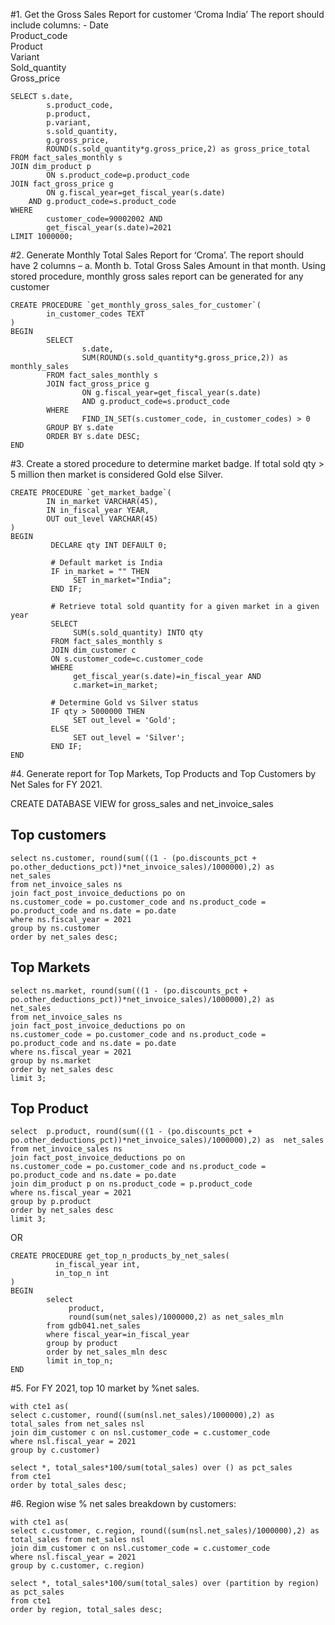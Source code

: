 #1.	Get the Gross Sales Report for customer ‘Croma India’ The report should include columns: - 
Date  
Product_code  
Product  
Variant  
Sold_quantity  
Gross_price  


	SELECT s.date, 
            s.product_code, 
            p.product, 
            p.variant, 
            s.sold_quantity, 
            g.gross_price,
            ROUND(s.sold_quantity*g.gross_price,2) as gross_price_total
	FROM fact_sales_monthly s
	JOIN dim_product p
            ON s.product_code=p.product_code
	JOIN fact_gross_price g
            ON g.fiscal_year=get_fiscal_year(s.date)
    	AND g.product_code=s.product_code
	WHERE 
    	    customer_code=90002002 AND 
            get_fiscal_year(s.date)=2021     
	LIMIT 1000000;






#2.	Generate Monthly Total Sales Report for ‘Croma’. The report should have 2 columns – 
a.	Month
b.	Total Gross Sales Amount in that month.
Using stored procedure, monthly gross sales report can be generated for any customer	

	CREATE PROCEDURE `get_monthly_gross_sales_for_customer`(
        	in_customer_codes TEXT
	)
	BEGIN
        	SELECT 
                    s.date, 
                    SUM(ROUND(s.sold_quantity*g.gross_price,2)) as monthly_sales
        	FROM fact_sales_monthly s
        	JOIN fact_gross_price g
               	    ON g.fiscal_year=get_fiscal_year(s.date)
                    AND g.product_code=s.product_code
        	WHERE 
                    FIND_IN_SET(s.customer_code, in_customer_codes) > 0
        	GROUP BY s.date
        	ORDER BY s.date DESC;
	END



#3.	Create a stored procedure to determine market badge. If total sold qty > 5 million then market is considered Gold else Silver.

	CREATE PROCEDURE `get_market_badge`(
        	IN in_market VARCHAR(45),
        	IN in_fiscal_year YEAR,
        	OUT out_level VARCHAR(45)
	)
	BEGIN
             DECLARE qty INT DEFAULT 0;
    
    	     # Default market is India
    	     IF in_market = "" THEN
                  SET in_market="India";
             END IF;
    
    	     # Retrieve total sold quantity for a given market in a given year
             SELECT 
                  SUM(s.sold_quantity) INTO qty
             FROM fact_sales_monthly s
             JOIN dim_customer c
             ON s.customer_code=c.customer_code
             WHERE 
                  get_fiscal_year(s.date)=in_fiscal_year AND
                  c.market=in_market;
        
             # Determine Gold vs Silver status
             IF qty > 5000000 THEN
                  SET out_level = 'Gold';
             ELSE
                  SET out_level = 'Silver';
             END IF;
	END



#4.	Generate report for Top Markets, Top Products and Top Customers by Net Sales for FY 2021.


CREATE DATABASE VIEW for gross_sales and net_invoice_sales

## Top customers
	select ns.customer, round(sum(((1 - (po.discounts_pct + po.other_deductions_pct))*net_invoice_sales)/1000000),2) as 	net_sales
	from net_invoice_sales ns
	join fact_post_invoice_deductions po on
	ns.customer_code = po.customer_code and ns.product_code = po.product_code and ns.date = po.date 
	where ns.fiscal_year = 2021
	group by ns.customer
	order by net_sales desc;


## Top Markets
	select ns.market, round(sum(((1 - (po.discounts_pct + po.other_deductions_pct))*net_invoice_sales)/1000000),2) as 	net_sales
	from net_invoice_sales ns
	join fact_post_invoice_deductions po on
	ns.customer_code = po.customer_code and ns.product_code = po.product_code and ns.date = po.date 
	where ns.fiscal_year = 2021
	group by ns.market
	order by net_sales desc
	limit 3;

## Top Product
	select  p.product, round(sum(((1 - (po.discounts_pct + po.other_deductions_pct))*net_invoice_sales)/1000000),2) as 	net_sales
	from net_invoice_sales ns
	join fact_post_invoice_deductions po on
	ns.customer_code = po.customer_code and ns.product_code = po.product_code and ns.date = po.date
	join dim_product p on ns.product_code = p.product_code 
	where ns.fiscal_year = 2021
	group by p.product
	order by net_sales desc
	limit 3;


OR  

	CREATE PROCEDURE get_top_n_products_by_net_sales(
              in_fiscal_year int,
              in_top_n int
	)
	BEGIN
            select
                 product,
                 round(sum(net_sales)/1000000,2) as net_sales_mln
            from gdb041.net_sales
            where fiscal_year=in_fiscal_year
            group by product
            order by net_sales_mln desc
            limit in_top_n;
	END




#5.    For FY 2021, top 10 market by %net sales. 

	with cte1 as(
	select c.customer, round((sum(nsl.net_sales)/1000000),2) as total_sales from net_sales nsl
	join dim_customer c on nsl.customer_code = c.customer_code  
	where nsl.fiscal_year = 2021
	group by c.customer)

	select *, total_sales*100/sum(total_sales) over () as pct_sales
	from cte1
	order by total_sales desc;



#6.    Region wise % net sales breakdown by customers:

	with cte1 as(
	select c.customer, c.region, round((sum(nsl.net_sales)/1000000),2) as total_sales from net_sales nsl
	join dim_customer c on nsl.customer_code = c.customer_code  
	where nsl.fiscal_year = 2021
	group by c.customer, c.region)

	select *, total_sales*100/sum(total_sales) over (partition by region) as pct_sales
	from cte1
	order by region, total_sales desc;


